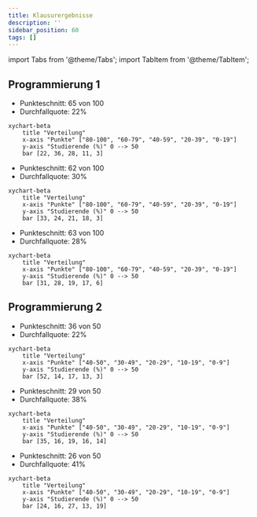 ```yaml
---
title: Klausurergebnisse
description: ''
sidebar_position: 60
tags: []
---
```


import Tabs from '@theme/Tabs'; import TabItem from '@theme/TabItem';

## Programmierung 1

<Tabs>
  <TabItem value="wwibe23" label="Klausur Q1 2024 (WWIBE23)" default>

- Punkteschnitt: 65 von 100
- Durchfallquote: 22%

```mermaid
xychart-beta
    title "Verteilung"
    x-axis "Punkte" ["80-100", "60-79", "40-59", "20-39", "0-19"]
    y-axis "Studierende (%)" 0 --> 50
    bar [22, 36, 28, 11, 3]
```

  </TabItem>
  <TabItem value="wwibe22" label="Klausur Q4 2024 (WWIBE22)">

- Punkteschnitt: 62 von 100
- Durchfallquote: 30%

```mermaid
xychart-beta
    title "Verteilung"
    x-axis "Punkte" ["80-100", "60-79", "40-59", "20-39", "0-19"]
    y-axis "Studierende (%)" 0 --> 50
    bar [33, 24, 21, 18, 3]
```

  </TabItem>
  <TabItem value="wwibe21" label="Klausur Q1 2022 (WWIBE21)">

- Punkteschnitt: 63 von 100
- Durchfallquote: 28%

```mermaid
xychart-beta
    title "Verteilung"
    x-axis "Punkte" ["80-100", "60-79", "40-59", "20-39", "0-19"]
    y-axis "Studierende (%)" 0 --> 50
    bar [31, 28, 19, 17, 6]
```

  </TabItem>
</Tabs>

## Programmierung 2

<Tabs>
  <TabItem value="wwibe23" label="Klausur Q3 2024 (WWIBE23)" default>

- Punkteschnitt: 36 von 50
- Durchfallquote: 22%

```mermaid
xychart-beta
    title "Verteilung"
    x-axis "Punkte" ["40-50", "30-49", "20-29", "10-19", "0-9"]
    y-axis "Studierende (%)" 0 --> 50
    bar [52, 14, 17, 13, 3]
```

  </TabItem>
  <TabItem value="wwibe22" label="Klausur Q2 2023 (WWIBE22)">

- Punkteschnitt: 29 von 50
- Durchfallquote: 38%

```mermaid
xychart-beta
    title "Verteilung"
    x-axis "Punkte" ["40-50", "30-49", "20-29", "10-19", "0-9"]
    y-axis "Studierende (%)" 0 --> 50
    bar [35, 16, 19, 16, 14]
```

  </TabItem>
  <TabItem value="wwibe21" label="Klausur Q3 2022 (WWIBE21)">

- Punkteschnitt: 26 von 50
- Durchfallquote: 41%

```mermaid
xychart-beta
    title "Verteilung"
    x-axis "Punkte" ["40-50", "30-49", "20-29", "10-19", "0-9"]
    y-axis "Studierende (%)" 0 --> 50
    bar [24, 16, 27, 13, 19]
```

  </TabItem>
</Tabs>
